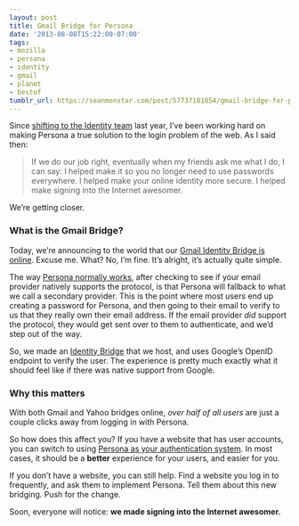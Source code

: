 ```yaml
---
layout: post
title: Gmail Bridge for Persona
date: '2013-08-08T15:22:00-07:00'
tags:
- mozilla
- persona
- identity
- gmail
- planet
- bestof
tumblr_url: https://seanmonstar.com/post/57737181854/gmail-bridge-for-persona
---
```

Since [shifting to the Identity team](http://seanmonstar.com/2022/07/28/2012-07-20-moved-to-identity.html) last year, I’ve been working hard on making Persona a true solution to the login problem of the web. As I said then:

> If we do our job right, eventually when my friends ask me what I do, I can say: I helped make it so you no longer need to use passwords everywhere. I helped make your online identity more secure. I helped make signing into the Internet awesomer.

We’re getting closer.

### What is the Gmail Bridge?

Today, we’re announcing to the world that our [Gmail Identity Bridge is online](http://identity.mozilla.com/post/57712756801/persona-makes-signing-in-easy-for-gmail-users). Excuse me. What? No, I’m fine. It’s alright, it’s actually quite simple.

The way [Persona normally works](http://lloyd.io/how-browserid-works), after checking to see if your email provider natively supports the protocol, is that Persona will fallback to what we call a secondary provider. This is the point where most users end up creating a password for Persona, and then going to their email to verify to us that they really own their email address. If the email provider _did_ support the protocol, they would get sent over to them to authenticate, and we’d step out of the way.

So, we made an [Identity Bridge](http://identity.mozilla.com/post/56526022621/what-is-an-identity-bridge) that we host, and uses Google’s OpenID endpoint to verify the user. The experience is pretty much exactly what it should feel like if there was native support from Google.

### Why this matters

With both Gmail and Yahoo bridges online, _over half of all users_ are just a couple clicks away from logging in with Persona.

So how does this affect you? If you have a website that has user accounts, you can switch to using [Persona as your authentication system](http://davidwalsh.name/introduction-persona). In most cases, it should be a **better** experience for your users, and easier for you.

If you don’t have a website, you can still help. Find a website you log in to frequently, and ask them to implement Persona. Tell them about this new bridging. Push for the change.

Soon, everyone will notice: **we made signing into the Internet awesomer.**

